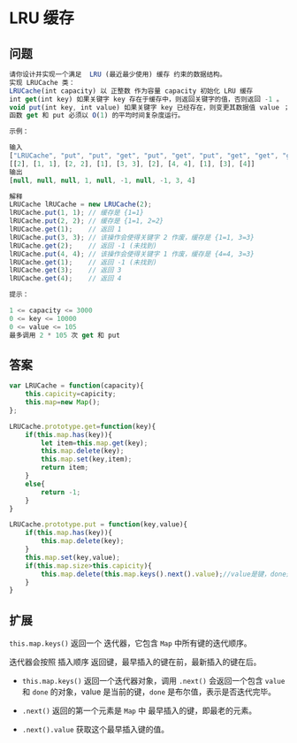 # LRU 缓存
## 问题
```js
请你设计并实现一个满足  LRU (最近最少使用) 缓存 约束的数据结构。
实现 LRUCache 类：
LRUCache(int capacity) 以 正整数 作为容量 capacity 初始化 LRU 缓存
int get(int key) 如果关键字 key 存在于缓存中，则返回关键字的值，否则返回 -1 。
void put(int key, int value) 如果关键字 key 已经存在，则变更其数据值 value ；如果不存在，则向缓存中插入该组 key-value 。如果插入操作导致关键字数量超过 capacity ，则应该 逐出 最久未使用的关键字。
函数 get 和 put 必须以 O(1) 的平均时间复杂度运行。

示例：

输入
["LRUCache", "put", "put", "get", "put", "get", "put", "get", "get", "get"]
[[2], [1, 1], [2, 2], [1], [3, 3], [2], [4, 4], [1], [3], [4]]
输出
[null, null, null, 1, null, -1, null, -1, 3, 4]

解释
LRUCache lRUCache = new LRUCache(2);
lRUCache.put(1, 1); // 缓存是 {1=1}
lRUCache.put(2, 2); // 缓存是 {1=1, 2=2}
lRUCache.get(1);    // 返回 1
lRUCache.put(3, 3); // 该操作会使得关键字 2 作废，缓存是 {1=1, 3=3}
lRUCache.get(2);    // 返回 -1 (未找到)
lRUCache.put(4, 4); // 该操作会使得关键字 1 作废，缓存是 {4=4, 3=3}
lRUCache.get(1);    // 返回 -1 (未找到)
lRUCache.get(3);    // 返回 3
lRUCache.get(4);    // 返回 4

提示：

1 <= capacity <= 3000
0 <= key <= 10000
0 <= value <= 105
最多调用 2 * 105 次 get 和 put
```
## 答案
```js
var LRUCache = function(capacity){
    this.capicity=capicity;
    this.map=new Map();
};

LRUCache.prototype.get=function(key){
    if(this.map.has(key)){
        let item=this.map.get(key);
        this.map.delete(key);
        this.map.set(key,item);
        return item;
    }
    else{
        return -1;
    }
}

LRUCache.prototype.put = function(key,value){
    if(this.map.has(key)){
        this.map.delete(key);
    }
    this.map.set(key,value);
    if(this.map.size>this.capicity){
        this.map.delete(this.map.keys().next().value);//value是键，done是布尔表示是否迭代完毕
    }
}
```
## 扩展

`this.map.keys()` 返回一个 迭代器，它包含 `Map` 中所有键的迭代顺序。

迭代器会按照 插入顺序 返回键，最早插入的键在前，最新插入的键在后。

- `this.map.keys()` 返回一个迭代器对象，调用 `.next()` 会返回一个包含 `value` 和 `done` 的对象，value 是当前的键，`done` 是布尔值，表示是否迭代完毕。

- `.next()` 返回的第一个元素是 `Map` 中 最早插入的键，即最老的元素。

- `.next().value` 获取这个最早插入键的值。